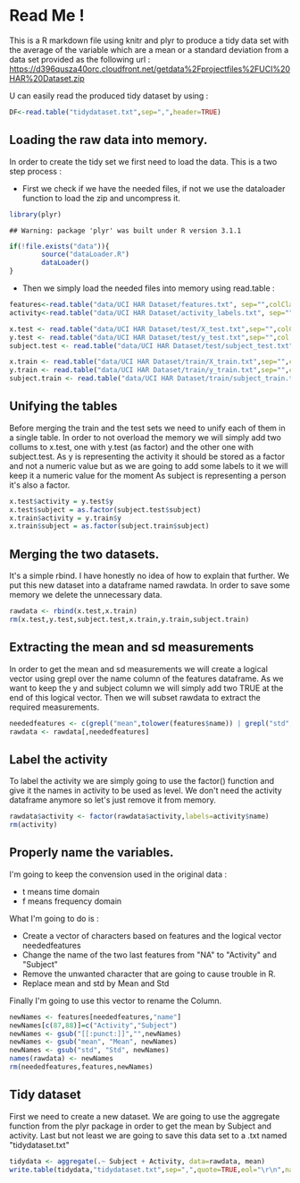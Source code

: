 Read Me !
========================================================

This is a R markdown file using knitr and plyr to produce a tidy data set with the average of the variable which are a mean or a standard deviation from a data set provided as the following url : [https://d396qusza40orc.cloudfront.net/getdata%2Fprojectfiles%2FUCI%20HAR%20Dataset.zip ](https://d396qusza40orc.cloudfront.net/getdata%2Fprojectfiles%2FUCI%20HAR%20Dataset.zip )

U can easily read the produced tidy dataset by using :


```r
DF<-read.table("tidydataset.txt",sep=",",header=TRUE)
```

## Loading the raw data into memory.

In order to create the tidy set we first need to load the data. This is a two step process :
- First we check if we have the needed files, if not we use the dataloader function to load the zip and uncompress it.


```r
library(plyr)
```

```
## Warning: package 'plyr' was built under R version 3.1.1
```

```r
if(!file.exists("data")){
        source("dataLoader.R")
        dataLoader()
}
```
- Then we simply load the needed files into memory using read.table :

```r
features<-read.table("data/UCI HAR Dataset/features.txt", sep="",colClasses="character",col.names=c("v1","name"))
activity<-read.table("data/UCI HAR Dataset/activity_labels.txt", sep="", colClasses="character",col.names=c("v1","name"))

x.test <- read.table("data/UCI HAR Dataset/test/X_test.txt",sep="",colClasses=c(rep("numeric",561)),col.names=features$name)
y.test <- read.table("data/UCI HAR Dataset/test/y_test.txt",sep="",col.names="y")
subject.test <- read.table("data/UCI HAR Dataset/test/subject_test.txt",sep="",col.names="subject")

x.train <- read.table("data/UCI HAR Dataset/train/X_train.txt",sep="",colClasses=c(rep("numeric",561)),col.names=features$name)
y.train <- read.table("data/UCI HAR Dataset/train/y_train.txt",sep="",col.names="y")
subject.train <- read.table("data/UCI HAR Dataset/train/subject_train.txt",sep="",col.names="subject")
```

## Unifying the tables

Before merging the train and the test sets we need to unify each of them in a single table. In order to not overload the memory we will simply add two collums to x.test, one with y.test (as factor) and the other one with subject.test.
As y is representing the activity it should be stored as a factor and not a numeric value but as we are going to add some labels to it we will keep it a numeric value for the moment
As subject is representing a person it's also a factor.


```r
x.test$activity = y.test$y
x.test$subject = as.factor(subject.test$subject)
x.train$activity = y.train$y
x.train$subject = as.factor(subject.train$subject)
```

## Merging the two datasets.

It's a simple rbind. I have honestly no idea of how to explain that further.
We put this new dataset into a dataframe named rawdata.
In order to save some memory we delete the unnecessary data.


```r
rawdata <- rbind(x.test,x.train)
rm(x.test,y.test,subject.test,x.train,y.train,subject.train)
```

## Extracting the mean and sd measurements

In order to get the mean and sd measurements we will create a logical vector using grepl over the name column of the features dataframe.
As we want to keep the y and subject column we will simply add two TRUE at the end of this logical vector.
Then we will subset rawdata to extract the required measurements.


```r
neededfeatures <- c(grepl("mean",tolower(features$name)) | grepl("std",tolower(features$name)), TRUE, TRUE)
rawdata <- rawdata[,neededfeatures]
```

## Label the activity

To label the activity we are simply going to use the factor() function and give it the names in activity to be used as level.
We don't need the activity dataframe anymore so let's just remove it from memory.


```r
rawdata$activity <- factor(rawdata$activity,labels=activity$name)
rm(activity)
```

## Properly name the variables.

I'm going to keep the convension used in the original data :
- t means time domain
- f means frequency domain

What I'm going to do is :
* Create a vector of characters based on features and the logical vector neededfeatures
* Change the name of the two last features from "NA" to "Activity" and "Subject"
* Remove the unwanted character that are going to cause trouble in R.
* Replace mean and std by Mean and Std

Finally I'm going to use this vector to rename the Column.


```r
newNames <- features[neededfeatures,"name"]
newNames[c(87,88)]=c("Activity","Subject")
newNames <- gsub("[[:punct:]]","",newNames)
newNames <- gsub("mean", "Mean", newNames)
newNames <- gsub("std", "Std", newNames)
names(rawdata) <- newNames
rm(neededfeatures,features,newNames)
```

## Tidy dataset

First we need to create a new dataset.
We are going to use the aggregate function from the plyr package in order to get the mean by Subject and activity.
Last but not least we are going to save this data set to a .txt named "tidydataset.txt"


```r
tidydata <- aggregate(.~ Subject + Activity, data=rawdata, mean)
write.table(tidydata,"tidydataset.txt",sep=",",quote=TRUE,eol="\r\n",na="NA")
```

